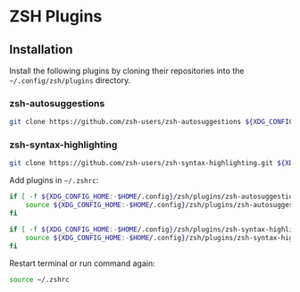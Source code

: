 # ZSH Plugins

## Installation

Install the following plugins by cloning their repositories into the `~/.config/zsh/plugins` directory.

### zsh-autosuggestions
```sh
git clone https://github.com/zsh-users/zsh-autosuggestions ${XDG_CONFIG_HOME:-$HOME/.config}/zsh/plugins/zsh-autosuggestions
```

### zsh-syntax-highlighting
```sh
git clone https://github.com/zsh-users/zsh-syntax-highlighting.git ${XDG_CONFIG_HOME:-$HOME/.config}/zsh/plugins/zsh-syntax-highlighting
```

Add plugins in `~/.zshrc`:

```sh
if [ -f ${XDG_CONFIG_HOME:-$HOME/.config}/zsh/plugins/zsh-autosuggestions/zsh-autosuggestions.zsh ]; then
    source ${XDG_CONFIG_HOME:-$HOME/.config}/zsh/plugins/zsh-autosuggestions/zsh-autosuggestions.zsh
fi

if [ -f ${XDG_CONFIG_HOME:-$HOME/.config}/zsh/plugins/zsh-syntax-highlighting/zsh-syntax-highlighting.zsh ]; then
    source ${XDG_CONFIG_HOME:-$HOME/.config}/zsh/plugins/zsh-syntax-highlighting/zsh-syntax-highlighting.zsh
fi
```

Restart terminal or run command again:

```sh
source ~/.zshrc
```
